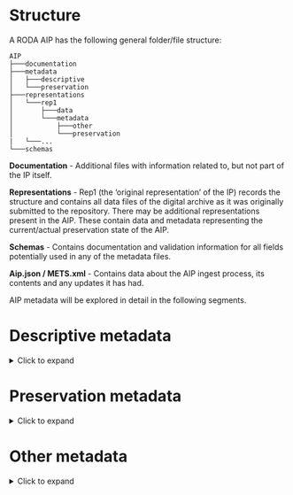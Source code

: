 # Structure

A RODA AIP has the following general folder/file structure:

```
AIP
├───documentation
├───metadata
│   ├───descriptive
│   └───preservation
├───representations
│   └───rep1
│       ├───data
│       └───metadata
│           ├───other
│           └───preservation
|   └───...
└───schemas
```

**Documentation** - Additional files with information related to, but not part of the IP itself.

**Representations** - Rep1 (the ‘original representation’ of the IP) records the structure and contains all data files of the digital archive as it was originally submitted to the repository. There may be additional representations present in the AIP. These contain data and metadata representing the current/actual preservation state of the AIP.

**Schemas** - Contains documentation and validation information for all fields potentially used in any of the metadata files.

**Aip.json / METS.xml** - Contains data about the AIP ingest process, its contents and any updates it has had.

AIP metadata will be explored in detail in the following segments.

# Descriptive metadata

<details>
  <summary>Click to expand</summary>
    
Description.xml contains provided information about the archives contained in the AIP. The following table contains an overview of all tags considered, including mapping between descriptive metadata standards. It also shows how these standards are then mapped to the meemoo.xml.

<details>
    <summary>Expand table</summary>

| ISAD(G)                                                   | EAD 2002                                                          | RODA-In EAD                                 | DC Elements | RODA-In DC   | sidecar XML                                                                  | SCALA priority | SCALA description                |
|-----------------------------------------------------------|-------------------------------------------------------------------|---------------------------------------------|-------------|--------------|------------------------------------------------------------------------------|----------------|----------------------------------|
| 3.1.1 Reference code(s)                                   | <unitid> with COUNTRYCODE and REPOSITORYCODE attributes           | Identifier                                  | Identifier  | ID           | PID                                                                          | MUST           | id / dcterms:identifier          |
| 3.1.2 Title                                               | <unittitle>                                                       | Title                                       | Title       | Title        | dc_title                                                                     | SHOULD         | originalTitle / dc:title         |
| 3.1.3 Dates                                               | <unitdate>                                                        | Descriptive date                            | Date        | N/A          | dcterms_created                                                              | SHOULD         | date / dcterms:created           |
| 3.1.4 Level of description                                | <archdesc> LEVEL attribute                                        | Description level                           | N/A         | N/A          |                                                                              | SHOULD         |                                  |
| 3.1.5 Extent and medium of the unit                       | <physdesc>, subelement <physfacet>                                | Appearance                                  | N/A         | N/A          |                                                                              | CAN            |                                  |
| 3.1.5 Extent and medium of the unit                       | <physdesc>, subelement <dimensions>                               | Dimensions                                  | N/A         | N/A          | DurationTimecode / ImageSize                                                 | CAN            |                                  |
| 3.1.5 Extent and medium of the unit                       | <physdesc>, subelement <extent>                                   | Extent and medium                           | N/A         | N/A          |                                                                              | CAN            | cld:itemFormat / dcterms: extent |
| 3.1.5 Extent and medium of the unit                       | <physdesc>, subelement <genreform>                                | N/A                                         | Type        | Type         | dc_types                                                                     | CAN            | dcterms:type                     |
| 3.1.5 Extent and medium of the unit                       | <physdesc>                                                        | Physical description                        | Format      | Format       | VideoFormat / VideoTechnical / AudioTechnical / TcInTimecode / TcOutTimecode | SHOULD         |                                  |
| 3.2.1 Name of creator                                     | <origination> label="creator" attribute                           | Name of creator(s)                          | Creator     | Creator      | dc_creator / dc_creators                                                     | SHOULD         | dc:creator                       |
| 3.2.2 Administrative/Biographical history                 | <bioghist>                                                        | Administrative and biographical history     | N/A         | N/A          |                                                                              | CAN            |                                  |
| 3.2.3 Archival history                                    | <custodhist>                                                      | Custodial history                           | N/A         | N/A          | dc_rights_rightsOwners / dc_rights_rightsHolders / dc_rights_credit          | CAN            | marc:owner                       |
| 3.2.4 Immediate source of acquisition                     | <acqinfo>                                                         | Immediate source of acquisition or transfer | N/A         | N/A          |                                                                              | CAN            |                                  |
| 3.3.1 Scope and content                                   | <scopecontent>                                                    | Scope and content                           | Description | Description  | dc_description / dc_description_***                                          | SHOULD         | dc:description                   |
| 3.3.2 Appraisal, destruction and scheduling               | <appraisal>                                                       | Appraisal, destruction and scheduling       | N/A         | N/A          |                                                                              | CAN            |                                  |
| 3.3.3 Accruals                                            | <accruals>                                                        | Accruals                                    | N/A         | N/A          |                                                                              | CAN            |                                  |
| 3.3.4 System of arrangement                               | <arrangement>                                                     | System of arrangement                       | N/A         | N/A          |                                                                              | CAN            |                                  |
| 3.4.1 Conditions governing access                         | <accessrestrict>                                                  | Conditions governing access                 | Rights      | Rights       |                                                                              | SHOULD         | dcterms:accessRights             |
| 3.4.2 Conditions governing reproduction                   | <userestrict>                                                     | Conditions governing reproduction           | Rights      | Rights       | dc_rights_licenses / dc_rights_comment                                       | CAN            |                                  |
| 3.4.3 Language/scripts of material                        | <langmaterial> with <language> LANGCODE and SCRIPTCODE attributes | Language and script notes                   | N/A         | N/A          |                                                                              | CAN            |                                  |
| 3.4.3 Language/scripts of material                        | <langmaterial>                                                    | Language of material                        | Language    | Language     | dc_languages                                                                 | CAN            | dcterms:language                 |
| 3.4.4 Physical characteristics and technical requirements | <phystech>                                                        | Material specification                      | N/A         | N/A          |                                                                              | CAN            |                                  |
| 3.4.5 Finding aids                                        | <otherfindaid>                                                    | Find aid                                    | N/A         | N/A          |                                                                              | CAN            |                                  |
| 3.5.1 Existence and location of originals                 | <originalsloc>                                                    | Existence and location of originals         | N/A         | N/A          |                                                                              | CAN            |                                  |
| 3.5.2 Existence and location of copies                    | <altformavail>                                                    | Existence and location of copies            | N/A         | N/A          |                                                                              | CAN            |                                  |
| 3.5.3 Related units of description                        | <relatedmaterial>                                                 | Related units of description                | Relation    | Relation     | dc_local_id / dc_relations type                                              | CAN/SHOULD     | dcterms:isPartOf                 |
| 3.5.4 Publication note                                    | <bibliography>                                                    | Bibliography                                | N/A         | N/A          |                                                                              | CAN            |                                  |
| 3.6.1 Note                                                | <odd> type="levelOfDetail" attribute                              | Level of detail                             | N/A         | N/A          |                                                                              | CAN            |                                  |
| 3.6.1 Note                                                | <note> type="generalNote" attribute                               | Notes                                       | N/A         | N/A          |                                                                              | CAN            |                                  |
| 3.6.1 Note                                                | <note> type="sourcesDescription" attribute                        | Sources                                     | N/A         | N/A          |                                                                              | CAN            |                                  |
| 3.6.1 Note                                                | <odd> type="statusDescription" attribute                          | Status description                          | N/A         | N/A          |                                                                              | CAN            |                                  |
| 3.7.1 Archivist's note                                    | <processinfo>                                                     | Archivists notes                            | N/A         | N/A          |                                                                              | CAN            |                                  |
| 3.7.2 Rules or conventions                                | <descrules>                                                       | Rules or conventions                        | N/A         | N/A          |                                                                              | CAN            |                                  |
| 3.7.3 Date(s) of descriptions                             | <processinfo>, subelement <date>                                  | Date of creation or revision                | N/A         | N/A          |                                                                              | CAN            |                                  |
| N/A                                                       | <unitid> COUNTRYCODE attribute                                    | Country code                                | N/A         | N/A          | CP_id                                                                        | SHOULD         |                                  |
| N/A                                                       | <unitdate> label="UnitDates" normal=Initialdate/finaldate         | Final date                                  | N/A         | Final date   |                                                                              | CAN            |                                  |
| N/A                                                       | <unitdate> label="UnitDates" normal=Initialdate/finaldate         | Initial date                                | N/A         | Initial date |                                                                              | CAN            |                                  |
| N/A                                                       | N/A                                                               | N/A                                         | Contributor | Contributor  | dc_contributors                                                              | CAN            |                                  |
| N/A                                                       | <controlaccess><geogname>                                         | N/A                                         | Coverage    | Coverage     | dc_coverages                                                                 | CAN            |                                  |
| N/A                                                       | <unittitle><imprint><publisher>                                   | N/A                                         | Publisher   | N/A          | dc_publishers                                                                | CAN/MUST       |                                  |
| N/A                                                       | N/A                                                               | N/A                                         | N/A         | N/A          | md5                                                                          | MUST           |                                  |
| N/A                                                       | N/A                                                               | N/A                                         | N/A         | N/A          |                                                                              | CAN            | edm:dataprovider                 |
| N/A                                                       | N/A                                                               | N/A                                         | Source      | Source       |                                                                              | CAN/SHOULD     |                                  |
| N/A                                                       | <controlaccess><subject>                                          | N/A                                         | Subject     | Subject      | dc_subjects                                                                  | CAN            | dcterms:subject                  |
| N/A                                                       | <origination>                                                     | Origination                                 | N/A         | N/A          |                                                                              | CAN            |                                  |
| N/A                                                       | <origination> label="producer" attribute                          | Producer                                    | N/A         | Producer     |                                                                              | CAN/MUST       | Producer                         |
| N/A                                                       | <prefercite>                                                      | Quote                                       | N/A         | N/A          |                                                                              | CAN            |                                  |
| N/A                                                       | <repository>                                                      | Repository                                  | N/A         | N/A          | CP                                                                           | MUST           | edm:provider                     |
| N/A                                                       | <unitid> REPOSITORYCODE attribute                                 | Repository code                             | N/A         | N/A          |                                                                              | SHOULD         |                                  |

[Table source](https://drive.google.com/file/d/1O1x-21RBuIK6d0WqePyFhu16Czd66J0x/view)

</details>

</details>

# Preservation metadata
    
<details>
  <summary>Click to expand</summary>
    
## Object metadata

### File object metadata
    
Contains structural information about each file, like its name, fixity information, format, size, …

The representation folder structure is copied. Then for each data file a file object PREMIS is made. Each file object PREMIS is given the filename of the original file.
    
<details>
  <summary>Example of a file object</summary>
    
```xml
<?xml version="1.0" encoding="UTF-8"?>
<v3:object xsi:type="v3:file" xmlns:v3="http://www.loc.gov/premis/v3" xmlns:xsi="http://www.w3.org/2001/XMLSchema-instance">
  <v3:objectIdentifier>
    <v3:objectIdentifierType>URN</v3:objectIdentifierType>
    <v3:objectIdentifierValue>urn:roda:premis:file:Stuk1_Tekstdocument.docx</v3:objectIdentifierValue>
  </v3:objectIdentifier>
  <v3:preservationLevel>
    <v3:preservationLevelValue>full</v3:preservationLevelValue>
  </v3:preservationLevel>
  <v3:objectCharacteristics>
    <v3:fixity>
      <v3:messageDigestAlgorithm>MD5</v3:messageDigestAlgorithm>
      <v3:messageDigest>DC5D4F96B81E7453C48664F7CBBE32BF</v3:messageDigest>
      <v3:messageDigestOriginator>RODA</v3:messageDigestOriginator>
    </v3:fixity>
    <v3:size>11803</v3:size>
    <v3:format>
      <v3:formatDesignation>
        <v3:formatName>Microsoft Word for Windows</v3:formatName>
        <v3:formatVersion>2007 onwards</v3:formatVersion>
      </v3:formatDesignation>
    </v3:format>
    <v3:format>
      <v3:formatRegistry>
        <v3:formatRegistryName>pronom</v3:formatRegistryName>
        <v3:formatRegistryKey>fmt/412</v3:formatRegistryKey>
      </v3:formatRegistry>
    </v3:format>
    <v3:format>
      <v3:formatRegistry>
        <v3:formatRegistryName>mime</v3:formatRegistryName>
        <v3:formatRegistryKey>application/vnd.openxmlformats-officedocument.wordprocessingml.document</v3:formatRegistryKey>
      </v3:formatRegistry>
    </v3:format>
  </v3:objectCharacteristics>
  <v3:originalName>Stuk1_Tekstdocument.docx</v3:originalName>
  <v3:storage>
    <v3:contentLocation>
      <v3:contentLocationType/>
      <v3:contentLocationValue/>
    </v3:contentLocation>
  </v3:storage>
</v3:object>
```

</details>
    
### Representation object metadata
    
Contains structural information about a representation, like its contained files and relations between them.

<details>
  <summary>Example of a representation object</summary>
    
```xml
<?xml version="1.0" encoding="UTF-8"?>
<v3:object xsi:type="v3:representation" xmlns:v3="http://www.loc.gov/premis/v3" xmlns:xsi="http://www.w3.org/2001/XMLSchema-instance">
  <v3:objectIdentifier>
    <v3:objectIdentifierType>URN</v3:objectIdentifierType>
    <v3:objectIdentifierValue>urn:roda:premis:representation:76af487e-7c63-3a1d-9ef2-5eec0b9e139d</v3:objectIdentifierValue>
  </v3:objectIdentifier>
  <v3:preservationLevel>
    <v3:preservationLevelValue/>
  </v3:preservationLevel>
  <v3:relationship>
    <v3:relationshipType>structural</v3:relationshipType>
    <v3:relationshipSubType>hasPart</v3:relationshipSubType>
    <v3:relatedObjectIdentifier>
      <v3:relatedObjectIdentifierType>URN</v3:relatedObjectIdentifierType>
      <v3:relatedObjectIdentifierValue>urn:roda:premis:file:Stuk2_Presentatie.pptx</v3:relatedObjectIdentifierValue>
    </v3:relatedObjectIdentifier>
  </v3:relationship>
  <v3:relationship>
    <v3:relationshipType>structural</v3:relationshipType>
    <v3:relationshipSubType>hasPart</v3:relationshipSubType>
    <v3:relatedObjectIdentifier>
      <v3:relatedObjectIdentifierType>URN</v3:relatedObjectIdentifierType>
      <v3:relatedObjectIdentifierValue>urn:roda:premis:file:Stuk1_Tekstdocument.docx</v3:relatedObjectIdentifierValue>
    </v3:relatedObjectIdentifier>
  </v3:relationship>
</v3:object>
```
    
</details>
    
## Event metadata
    
Events are saved at the AIP level. An event is a process which is run on the AIP.

An event PREMIS file is a log file about an event. It involves three parts:
- The type of event. Check the full list below.
- The outcome of the event. An event can have a SUCCESS or a FAILURE outcome. Or it can be SKIPPED, meaning the process was considered but not executed.
- The agents involved in the event. Agents can be users or software programs.
- The objects involved in the event. Objects can be files, representations, the AIP and even the ingested SIP.

Here follows a list of event PREMIS metadata per event type.
    
### Wellformedness check

Checks that the received SIP is well formed, complete and that no unexpected files were included.

Agents involved: EARKSIP2ToAIPPlugin, user starting ingest process.
    
Objects involved: SIP, AIP.

<details>
    <summary>Example</summary>
    
```xml
<?xml version="1.0" encoding="UTF-8"?>
<event xmlns="http://www.loc.gov/premis/v3">
  <eventIdentifier>
    <eventIdentifierType>URN</eventIdentifierType>
    <eventIdentifierValue>urn:roda:premis:event:f051d728-5cba-4a4c-b9b2-0ef192c3bc2c</eventIdentifierValue>
  </eventIdentifier>
  <eventType>wellformedness check</eventType>
  <eventDateTime>2021-09-20T10:42:12.80Z</eventDateTime>
  <eventDetailInformation>
    <eventDetail>Checked that the received SIP is well formed, complete and that no unexpected files were included.</eventDetail>
  </eventDetailInformation>
  <eventOutcomeInformation>
    <eventOutcome>SUCCESS</eventOutcome>
    <eventOutcomeDetail>
      <eventOutcomeDetailNote>The SIP was well formed and complete.</eventOutcomeDetailNote>
    </eventOutcomeDetail>
  </eventOutcomeInformation>
  <linkingAgentIdentifier>
    <linkingAgentIdentifierType>URN</linkingAgentIdentifierType>
    <linkingAgentIdentifierValue>urn:roda:premis:agent:org.roda.core.plugins.plugins.ingest.EARKSIP2ToAIPPlugin@1.0</linkingAgentIdentifierValue>
  </linkingAgentIdentifier>
  <linkingAgentIdentifier>
    <linkingAgentIdentifierType>URN</linkingAgentIdentifierType>
    <linkingAgentIdentifierValue>urn:roda:premis:agent:jkleevens</linkingAgentIdentifierValue>
  </linkingAgentIdentifier>
  <linkingObjectIdentifier>
    <linkingObjectIdentifierType>URN</linkingObjectIdentifierType>
    <linkingObjectIdentifierValue>urn:roda:transferred_resource:dossier_met_mappen - uuid-6981ba8e-9d2b-4e8a-912e-6e2a6ad44c3d.zip</linkingObjectIdentifierValue>
    <linkingObjectRole>source</linkingObjectRole>
  </linkingObjectIdentifier>
  <linkingObjectIdentifier>
    <linkingObjectIdentifierType>URN</linkingObjectIdentifierType>
    <linkingObjectIdentifierValue>urn:roda:aip:668b3f2f-51be-4dd7-ace6-d73a41b8526c</linkingObjectIdentifierValue>
    <linkingObjectRole>outcome</linkingObjectRole>
  </linkingObjectIdentifier>
</event>
```

</details>

Checks whether the descriptive metadata is included in the SIP and if this metadata is valid according to the established policy.

Agents involved: DescriptiveMetadataValidationPlugin, user starting ingest process.
    
Objects involved: AIP.

<details>
    <summary>Example</summary>

```xml
<?xml version="1.0" encoding="UTF-8"?>
<event xmlns="http://www.loc.gov/premis/v3">
  <eventIdentifier>
    <eventIdentifierType>URN</eventIdentifierType>
    <eventIdentifierValue>urn:roda:premis:event:5794d4d2-4d8e-4ebc-977e-1f0d3b5d077e</eventIdentifierValue>
  </eventIdentifier>
  <eventType>wellformedness check</eventType>
  <eventDateTime>2021-09-20T10:42:13.39Z</eventDateTime>
  <eventDetailInformation>
    <eventDetail>Checked whether the descriptive metadata is included in the SIP and if this metadata is valid according to the established policy.</eventDetail>
  </eventDetailInformation>
  <eventOutcomeInformation>
    <eventOutcome>SUCCESS</eventOutcome>
    <eventOutcomeDetail>
      <eventOutcomeDetailNote>Descriptive metadata is well formed and complete.
Schemas used on validation: scala-dc (1.0)</eventOutcomeDetailNote>
    </eventOutcomeDetail>
  </eventOutcomeInformation>
  <linkingAgentIdentifier>
    <linkingAgentIdentifierType>URN</linkingAgentIdentifierType>
    <linkingAgentIdentifierValue>urn:roda:premis:agent:org.roda.core.plugins.plugins.base.DescriptiveMetadataValidationPlugin@1.0</linkingAgentIdentifierValue>
  </linkingAgentIdentifier>
  <linkingAgentIdentifier>
    <linkingAgentIdentifierType>URN</linkingAgentIdentifierType>
    <linkingAgentIdentifierValue>urn:roda:premis:agent:jkleevens</linkingAgentIdentifierValue>
  </linkingAgentIdentifier>
  <linkingObjectIdentifier>
    <linkingObjectIdentifierType>URN</linkingObjectIdentifierType>
    <linkingObjectIdentifierValue>urn:roda:aip:668b3f2f-51be-4dd7-ace6-d73a41b8526c</linkingObjectIdentifierValue>
    <linkingObjectRole>outcome</linkingObjectRole>
  </linkingObjectIdentifier>
</event>
```
 
</details>

### Format identification

Identifies the object's file formats and versions using Siegfried.

Agents involved: SiegfriedPlugin, user starting ingest process.
    
Objects involved: all files.
 
<details>
    <summary>Example</summary>

```xml
<?xml version="1.0" encoding="UTF-8"?>
<event xmlns="http://www.loc.gov/premis/v3">
  <eventIdentifier>
    <eventIdentifierType>URN</eventIdentifierType>
    <eventIdentifierValue>urn:roda:premis:event:53c2f0b9-61c9-4088-a4e6-fabc8c6f6f2a</eventIdentifierValue>
  </eventIdentifier>
  <eventType>format identification</eventType>
  <eventDateTime>2021-09-20T10:42:13.89Z</eventDateTime>
  <eventDetailInformation>
    <eventDetail>Identified the object's file formats and versions using Siegfried.</eventDetail>
  </eventDetailInformation>
  <eventOutcomeInformation>
    <eventOutcome>SUCCESS</eventOutcome>
    <eventOutcomeDetail>
      <eventOutcomeDetailNote>File formats were identified and recorded in PREMIS objects.</eventOutcomeDetailNote>
    </eventOutcomeDetail>
  </eventOutcomeInformation>
  <linkingAgentIdentifier>
    <linkingAgentIdentifierType>URN</linkingAgentIdentifierType>
    <linkingAgentIdentifierValue>urn:roda:premis:agent:org.roda.core.plugins.plugins.characterization.SiegfriedPlugin@1.9.1 w/ DROID_SignatureFile_V97</linkingAgentIdentifierValue>
  </linkingAgentIdentifier>
  <linkingAgentIdentifier>
    <linkingAgentIdentifierType>URN</linkingAgentIdentifierType>
    <linkingAgentIdentifierValue>urn:roda:premis:agent:jkleevens</linkingAgentIdentifierValue>
  </linkingAgentIdentifier>
  <linkingObjectIdentifier>
    <linkingObjectIdentifierType>URN</linkingObjectIdentifierType>
    <linkingObjectIdentifierValue>urn:roda:file:07fd0033-d8c4-3e69-83f4-4bd0601efdb9</linkingObjectIdentifierValue>
    <linkingObjectRole>source</linkingObjectRole>
  </linkingObjectIdentifier>
  <linkingObjectIdentifier>
    <linkingObjectIdentifierType>URN</linkingObjectIdentifierType>
    <linkingObjectIdentifierValue>urn:roda:file:e1da121d-9a3a-3a09-bdb4-355c03cf560d</linkingObjectIdentifierValue>
    <linkingObjectRole>source</linkingObjectRole>
  </linkingObjectIdentifier>
  <linkingObjectIdentifier>
    <linkingObjectIdentifierType>URN</linkingObjectIdentifierType>
    <linkingObjectIdentifierValue>urn:roda:file:d775e0e6-66cb-3a76-b7ef-3695de3ec22b</linkingObjectIdentifierValue>
    <linkingObjectRole>source</linkingObjectRole>
  </linkingObjectIdentifier>
  <linkingObjectIdentifier>
    <linkingObjectIdentifierType>URN</linkingObjectIdentifierType>
    <linkingObjectIdentifierValue>urn:roda:file:5d9ee2c8-1dca-38dd-af8e-4ff1df860875</linkingObjectIdentifierValue>
    <linkingObjectRole>source</linkingObjectRole>
  </linkingObjectIdentifier>
</event>
```
  
</details>

### Virus check

Scans package for malicious programs using ClamAV.

Agents involved: AntivirusPlugin, user starting ingest process.
    
Objects involved: AIP.
    
<details>
    <summary>Example</summary>

```xml
<?xml version="1.0" encoding="UTF-8"?>
<event xmlns="http://www.loc.gov/premis/v3">
  <eventIdentifier>
    <eventIdentifierType>URN</eventIdentifierType>
    <eventIdentifierValue>urn:roda:premis:event:06079fd0-aa57-4931-922e-1df092a09183</eventIdentifierValue>
  </eventIdentifier>
  <eventType>virus check</eventType>
  <eventDateTime>2021-09-20T10:42:13.36Z</eventDateTime>
  <eventDetailInformation>
    <eventDetail>Scanned package for malicious programs using ClamAV.</eventDetail>
  </eventDetailInformation>
  <eventOutcomeInformation>
    <eventOutcome>SUCCESS</eventOutcome>
    <eventOutcomeDetail>
      <eventOutcomeDetailNote>The package does not contain any known malicious programs.
/roda/data/storage/aip/668b3f2f-51be-4dd7-ace6-d73a41b8526c: OK

----------- SCAN SUMMARY -----------
Infected files: 0
Time: 0.325 sec (0 m 0 s)
Start Date: 2021:09:20 10:42:13
End Date:   2021:09:20 10:42:13</eventOutcomeDetailNote>
    </eventOutcomeDetail>
  </eventOutcomeInformation>
  <linkingAgentIdentifier>
    <linkingAgentIdentifierType>URN</linkingAgentIdentifierType>
    <linkingAgentIdentifierValue>urn:roda:premis:agent:org.roda.core.plugins.plugins.antivirus.AntivirusPlugin@ClamAV 0.103.2/26261/Thu Aug 12 08:22:34 2021</linkingAgentIdentifierValue>
  </linkingAgentIdentifier>
  <linkingAgentIdentifier>
    <linkingAgentIdentifierType>URN</linkingAgentIdentifierType>
    <linkingAgentIdentifierValue>urn:roda:premis:agent:jkleevens</linkingAgentIdentifierValue>
  </linkingAgentIdentifier>
  <linkingObjectIdentifier>
    <linkingObjectIdentifierType>URN</linkingObjectIdentifierType>
    <linkingObjectIdentifierValue>urn:roda:aip:668b3f2f-51be-4dd7-ace6-d73a41b8526c</linkingObjectIdentifierValue>
    <linkingObjectRole>outcome</linkingObjectRole>
  </linkingObjectIdentifier>
</event>
```
  
</details>

### Authorization check

User permissions are checked to ensure that they have sufficient authorization to store the AIP under the desired node of the classification scheme.

Agents involved: VerifyUserAuthorizationPlugin, user starting ingest process.
    
Objects involved: AIP.
 
<details>
    <summary>Example</summary>

```xml
<?xml version="1.0" encoding="UTF-8"?>
<event xmlns="http://www.loc.gov/premis/v3">
  <eventIdentifier>
    <eventIdentifierType>URN</eventIdentifierType>
    <eventIdentifierValue>urn:roda:premis:event:d9f2207c-53ad-4196-b333-7b881ac676d2</eventIdentifierValue>
  </eventIdentifier>
  <eventType>authorization check</eventType>
  <eventDateTime>2021-09-20T10:42:13.97Z</eventDateTime>
  <eventDetailInformation>
    <eventDetail>User permissions have been checked to ensure that he has sufficient authorization to store the AIP under the desired node of the classification scheme.</eventDetail>
  </eventDetailInformation>
  <eventOutcomeInformation>
    <eventOutcome>SUCCESS</eventOutcome>
    <eventOutcomeDetail>
      <eventOutcomeDetailNote>The user has enough permissions to deposit the AIP under the designated node of the classification scheme
Done with checking user authorization for AIP 668b3f2f-51be-4dd7-ace6-d73a41b8526c</eventOutcomeDetailNote>
    </eventOutcomeDetail>
  </eventOutcomeInformation>
  <linkingAgentIdentifier>
    <linkingAgentIdentifierType>URN</linkingAgentIdentifierType>
    <linkingAgentIdentifierValue>urn:roda:premis:agent:org.roda.core.plugins.plugins.ingest.VerifyUserAuthorizationPlugin@1.0</linkingAgentIdentifierValue>
  </linkingAgentIdentifier>
  <linkingAgentIdentifier>
    <linkingAgentIdentifierType>URN</linkingAgentIdentifierType>
    <linkingAgentIdentifierValue>urn:roda:premis:agent:jkleevens</linkingAgentIdentifierValue>
  </linkingAgentIdentifier>
  <linkingObjectIdentifier>
    <linkingObjectIdentifierType>URN</linkingObjectIdentifierType>
    <linkingObjectIdentifierValue>urn:roda:aip:668b3f2f-51be-4dd7-ace6-d73a41b8526c</linkingObjectIdentifierValue>
    <linkingObjectRole>outcome</linkingObjectRole>
  </linkingObjectIdentifier>
</event>
```
   
</details>

### Ingest start

The ingest process starts.

Agents involved: ConfigurableIngestPlugin, user starting ingest process.
    
Objects involved: SIP, AIP.
    
<details>
    <summary>Example</summary>

```xml
<?xml version="1.0" encoding="UTF-8"?>
<event xmlns="http://www.loc.gov/premis/v3">
  <eventIdentifier>
    <eventIdentifierType>URN</eventIdentifierType>
    <eventIdentifierValue>urn:roda:premis:event:5aebcbb0-dcbd-41e2-b342-08de70fde9a6</eventIdentifierValue>
  </eventIdentifier>
  <eventType>ingest start</eventType>
  <eventDateTime>2021-09-20T10:42:11.97Z</eventDateTime>
  <eventDetailInformation>
    <eventDetail>The ingest process has started.</eventDetail>
  </eventDetailInformation>
  <eventOutcomeInformation>
    <eventOutcome>SUCCESS</eventOutcome>
    <eventOutcomeDetail>
      <eventOutcomeDetailNote>The ingest process has successfully ended.</eventOutcomeDetailNote>
    </eventOutcomeDetail>
  </eventOutcomeInformation>
  <linkingAgentIdentifier>
    <linkingAgentIdentifierType>URN</linkingAgentIdentifierType>
    <linkingAgentIdentifierValue>urn:roda:premis:agent:org.roda.core.plugins.plugins.ingest.v2.ConfigurableIngestPlugin@2.0</linkingAgentIdentifierValue>
  </linkingAgentIdentifier>
  <linkingAgentIdentifier>
    <linkingAgentIdentifierType>URN</linkingAgentIdentifierType>
    <linkingAgentIdentifierValue>urn:roda:premis:agent:jkleevens</linkingAgentIdentifierValue>
  </linkingAgentIdentifier>
  <linkingObjectIdentifier>
    <linkingObjectIdentifierType>URN</linkingObjectIdentifierType>
    <linkingObjectIdentifierValue>urn:roda:transferred_resource:dossier_met_mappen - uuid-6981ba8e-9d2b-4e8a-912e-6e2a6ad44c3d.zip</linkingObjectIdentifierValue>
    <linkingObjectRole>source</linkingObjectRole>
  </linkingObjectIdentifier>
  <linkingObjectIdentifier>
    <linkingObjectIdentifierType>URN</linkingObjectIdentifierType>
    <linkingObjectIdentifierValue>urn:roda:aip:668b3f2f-51be-4dd7-ace6-d73a41b8526c</linkingObjectIdentifierValue>
    <linkingObjectRole>outcome</linkingObjectRole>
  </linkingObjectIdentifier>
</event>
```
 
</details>

### Ingest end

The ingest process ends.

Agents involved: ConfigurableIngestPlugin, user starting ingest process.
    
Objects involved: SIP, AIP.
    
<details>
    <summary>Example</summary>

```xml
<?xml version="1.0" encoding="UTF-8"?>
<event xmlns="http://www.loc.gov/premis/v3">
  <eventIdentifier>
    <eventIdentifierType>URN</eventIdentifierType>
    <eventIdentifierValue>urn:roda:premis:event:8ce4e78f-6f09-40f4-99a5-5c8e7bc835d3</eventIdentifierValue>
  </eventIdentifier>
  <eventType>ingest end</eventType>
  <eventDateTime>2021-09-20T10:42:14.14Z</eventDateTime>
  <eventDetailInformation>
    <eventDetail>The ingest process has ended.</eventDetail>
  </eventDetailInformation>
  <eventOutcomeInformation>
    <eventOutcome>SUCCESS</eventOutcome>
    <eventOutcomeDetail>
      <eventOutcomeDetailNote>The ingest process has successfully ended.</eventOutcomeDetailNote>
    </eventOutcomeDetail>
  </eventOutcomeInformation>
  <linkingAgentIdentifier>
    <linkingAgentIdentifierType>URN</linkingAgentIdentifierType>
    <linkingAgentIdentifierValue>urn:roda:premis:agent:org.roda.core.plugins.plugins.ingest.v2.ConfigurableIngestPlugin@2.0</linkingAgentIdentifierValue>
  </linkingAgentIdentifier>
  <linkingAgentIdentifier>
    <linkingAgentIdentifierType>URN</linkingAgentIdentifierType>
    <linkingAgentIdentifierValue>urn:roda:premis:agent:jkleevens</linkingAgentIdentifierValue>
  </linkingAgentIdentifier>
  <linkingObjectIdentifier>
    <linkingObjectIdentifierType>URN</linkingObjectIdentifierType>
    <linkingObjectIdentifierValue>urn:roda:transferred_resource:dossier_met_mappen - uuid-6981ba8e-9d2b-4e8a-912e-6e2a6ad44c3d.zip</linkingObjectIdentifierValue>
    <linkingObjectRole>source</linkingObjectRole>
  </linkingObjectIdentifier>
  <linkingObjectIdentifier>
    <linkingObjectIdentifierType>URN</linkingObjectIdentifierType>
    <linkingObjectIdentifierValue>urn:roda:aip:668b3f2f-51be-4dd7-ace6-d73a41b8526c</linkingObjectIdentifierValue>
    <linkingObjectRole>outcome</linkingObjectRole>
  </linkingObjectIdentifier>
</event>
```
    
</details>

### Message digest calculation

Creates base PREMIS objects with file original name and file fixity information (like MD5 or SHA-256).

Agents involved: PremisSkeletonPlugin, user starting ingest process.
    
Objects involved: AIP.
   
<details>
    <summary>Example</summary>

```xml
<?xml version="1.0" encoding="UTF-8"?>
<event xmlns="http://www.loc.gov/premis/v3">
  <eventIdentifier>
    <eventIdentifierType>URN</eventIdentifierType>
    <eventIdentifierValue>urn:roda:premis:event:eeb83f9f-97e1-4a01-97b2-baa824f656bc</eventIdentifierValue>
  </eventIdentifier>
  <eventType>message digest calculation</eventType>
  <eventDateTime>2021-09-20T10:42:13.71Z</eventDateTime>
  <eventDetailInformation>
    <eventDetail>Created base PREMIS objects with file original name and file fixity information (SHA-256).</eventDetail>
  </eventDetailInformation>
  <eventOutcomeInformation>
    <eventOutcome>SUCCESS</eventOutcome>
    <eventOutcomeDetail>
      <eventOutcomeDetailNote>PREMIS objects were successfully created.</eventOutcomeDetailNote>
    </eventOutcomeDetail>
  </eventOutcomeInformation>
  <linkingAgentIdentifier>
    <linkingAgentIdentifierType>URN</linkingAgentIdentifierType>
    <linkingAgentIdentifierValue>urn:roda:premis:agent:org.roda.core.plugins.plugins.characterization.PremisSkeletonPlugin@1.0</linkingAgentIdentifierValue>
  </linkingAgentIdentifier>
  <linkingAgentIdentifier>
    <linkingAgentIdentifierType>URN</linkingAgentIdentifierType>
    <linkingAgentIdentifierValue>urn:roda:premis:agent:jkleevens</linkingAgentIdentifierValue>
  </linkingAgentIdentifier>
  <linkingObjectIdentifier>
    <linkingObjectIdentifierType>URN</linkingObjectIdentifierType>
    <linkingObjectIdentifierValue>urn:roda:aip:668b3f2f-51be-4dd7-ace6-d73a41b8526c</linkingObjectIdentifierValue>
    <linkingObjectRole>outcome</linkingObjectRole>
  </linkingObjectIdentifier>
</event>
```
  
</details>

### Accession

Adds the package to the inventory. After this point, the responsibility for the digital content’s preservation is passed on to the repository.

Agents involved: AutoAcceptSIPPlugin, user starting ingest process.
    
Objects involved: AIP.
    
<details>
    <summary>Example</summary>

```xml
<?xml version="1.0" encoding="UTF-8"?>
<event xmlns="http://www.loc.gov/premis/v3">
  <eventIdentifier>
    <eventIdentifierType>URN</eventIdentifierType>
    <eventIdentifierValue>urn:roda:premis:event:08fe7621-5824-456b-8178-952139837fa9</eventIdentifierValue>
  </eventIdentifier>
  <eventType>accession</eventType>
  <eventDateTime>2021-09-20T10:42:14.10Z</eventDateTime>
  <eventDetailInformation>
    <eventDetail>Added package to the inventory. After this point, the responsibility for the digital content’s preservation is passed on to the repository.</eventDetail>
  </eventDetailInformation>
  <eventOutcomeInformation>
    <eventOutcome>SUCCESS</eventOutcome>
    <eventOutcomeDetail>
      <eventOutcomeDetailNote>The AIP was successfully added to the repository's inventory.</eventOutcomeDetailNote>
    </eventOutcomeDetail>
  </eventOutcomeInformation>
  <linkingAgentIdentifier>
    <linkingAgentIdentifierType>URN</linkingAgentIdentifierType>
    <linkingAgentIdentifierValue>urn:roda:premis:agent:org.roda.core.plugins.plugins.ingest.AutoAcceptSIPPlugin@1.0</linkingAgentIdentifierValue>
  </linkingAgentIdentifier>
  <linkingAgentIdentifier>
    <linkingAgentIdentifierType>URN</linkingAgentIdentifierType>
    <linkingAgentIdentifierValue>urn:roda:premis:agent:jkleevens</linkingAgentIdentifierValue>
  </linkingAgentIdentifier>
  <linkingObjectIdentifier>
    <linkingObjectIdentifierType>URN</linkingObjectIdentifierType>
    <linkingObjectIdentifierValue>urn:roda:aip:668b3f2f-51be-4dd7-ace6-d73a41b8526c</linkingObjectIdentifierValue>
    <linkingObjectRole>outcome</linkingObjectRole>
  </linkingObjectIdentifier>
</event>
```
 
</details>

### Unpacking

Extracts objects from the package in E-ARK SIP 2 format.

Agents involved: EARKSIP2ToAIPPlugin, user starting ingest process.
    
Objects involved: SIP, AIP.
    
<details>
    <summary>Example</summary>

```xml
<?xml version="1.0" encoding="UTF-8"?>
<event xmlns="http://www.loc.gov/premis/v3">
  <eventIdentifier>
    <eventIdentifierType>URN</eventIdentifierType>
    <eventIdentifierValue>urn:roda:premis:event:93820350-9ebd-47ba-aed6-71e8801cbf23</eventIdentifierValue>
  </eventIdentifier>
  <eventType>unpacking</eventType>
  <eventDateTime>2021-09-20T10:42:12.78Z</eventDateTime>
  <eventDetailInformation>
    <eventDetail>Extracted objects from package in E-ARK SIP 2 format.</eventDetail>
  </eventDetailInformation>
  <eventOutcomeInformation>
    <eventOutcome>SUCCESS</eventOutcome>
    <eventOutcomeDetail>
      <eventOutcomeDetailNote>The SIP has been successfully unpacked.</eventOutcomeDetailNote>
    </eventOutcomeDetail>
  </eventOutcomeInformation>
  <linkingAgentIdentifier>
    <linkingAgentIdentifierType>URN</linkingAgentIdentifierType>
    <linkingAgentIdentifierValue>urn:roda:premis:agent:org.roda.core.plugins.plugins.ingest.EARKSIP2ToAIPPlugin@1.0</linkingAgentIdentifierValue>
  </linkingAgentIdentifier>
  <linkingAgentIdentifier>
    <linkingAgentIdentifierType>URN</linkingAgentIdentifierType>
    <linkingAgentIdentifierValue>urn:roda:premis:agent:jkleevens</linkingAgentIdentifierValue>
  </linkingAgentIdentifier>
  <linkingObjectIdentifier>
    <linkingObjectIdentifierType>URN</linkingObjectIdentifierType>
    <linkingObjectIdentifierValue>urn:roda:transferred_resource:dossier_met_mappen - uuid-6981ba8e-9d2b-4e8a-912e-6e2a6ad44c3d.zip</linkingObjectIdentifierValue>
    <linkingObjectRole>source</linkingObjectRole>
  </linkingObjectIdentifier>
  <linkingObjectIdentifier>
    <linkingObjectIdentifierType>URN</linkingObjectIdentifierType>
    <linkingObjectIdentifierValue>urn:roda:aip:668b3f2f-51be-4dd7-ace6-d73a41b8526c</linkingObjectIdentifierValue>
    <linkingObjectRole>outcome</linkingObjectRole>
  </linkingObjectIdentifier>
</event>
```
 
</details>

### Digital signature validation

Checks if digital signatures were valid and/or strips them.

Agents involved: DigitalSignaturePlugin, user starting ingest process.
    
No objects involved.
    
<details>
    <summary>Example</summary>

```xml
<?xml version="1.0" encoding="UTF-8"?>
<event xmlns="http://www.loc.gov/premis/v3">
  <eventIdentifier>
    <eventIdentifierType>URN</eventIdentifierType>
    <eventIdentifierValue>urn:roda:premis:event:909e5fc4-d6e7-4f9d-a750-a9679c3f2dc0</eventIdentifierValue>
  </eventIdentifier>
  <eventType>digital signature validation</eventType>
  <eventDateTime>2021-07-19T07:28:51.56Z</eventDateTime>
  <eventDetailInformation>
    <eventDetail>Checked if digital signatures were valid and/or stripped them.</eventDetail>
  </eventDetailInformation>
  <eventOutcomeInformation>
    <eventOutcome>SKIPPED</eventOutcome>
    <eventOutcomeDetail>
      <eventOutcomeDetailNote>The package skipped the action.
No file was stripped on this aip.</eventOutcomeDetailNote>
    </eventOutcomeDetail>
  </eventOutcomeInformation>
  <linkingAgentIdentifier>
    <linkingAgentIdentifierType>URN</linkingAgentIdentifierType>
    <linkingAgentIdentifierValue>urn:roda:premis:agent:org.roda.core.plugins.external.DigitalSignaturePlugin@1.0</linkingAgentIdentifierValue>
  </linkingAgentIdentifier>
  <linkingAgentIdentifier>
    <linkingAgentIdentifierType>URN</linkingAgentIdentifierType>
    <linkingAgentIdentifierValue>urn:roda:premis:agent:admin</linkingAgentIdentifierValue>
  </linkingAgentIdentifier>
</event>
```
    
</details>

### Metadata extraction

Extraction of technical metadata using Apache Tika.

Agents involved: TikaFullTextPlugin, user starting ingest process.
    
Objects involved: all files.
    
<details>
    <summary>Example</summary>

```xml
<?xml version="1.0" encoding="UTF-8"?>
<event xmlns="http://www.loc.gov/premis/v3">
  <eventIdentifier>
    <eventIdentifierType>URN</eventIdentifierType>
    <eventIdentifierValue>urn:roda:premis:event:1f1fae7e-c9f3-47da-9843-ddb5b200f1bc</eventIdentifierValue>
  </eventIdentifier>
  <eventType>metadata extraction</eventType>
  <eventDateTime>2021-07-19T07:28:50.61Z</eventDateTime>
  <eventDetailInformation>
    <eventDetail>Extraction of technical metadata using Apache Tika.</eventDetail>
  </eventDetailInformation>
  <eventOutcomeInformation>
    <eventOutcome>FAILURE</eventOutcome>
    <eventOutcomeDetail>
      <eventOutcomeDetailNote>Failed to extract technical metadata from file.
Could not create binary</eventOutcomeDetailNote>
    </eventOutcomeDetail>
  </eventOutcomeInformation>
  <linkingAgentIdentifier>
    <linkingAgentIdentifierType>URN</linkingAgentIdentifierType>
    <linkingAgentIdentifierValue>urn:roda:premis:agent:org.roda.core.plugins.external.TikaFullTextPlugin@1.0</linkingAgentIdentifierValue>
  </linkingAgentIdentifier>
  <linkingAgentIdentifier>
    <linkingAgentIdentifierType>URN</linkingAgentIdentifierType>
    <linkingAgentIdentifierValue>urn:roda:premis:agent:admin</linkingAgentIdentifierValue>
  </linkingAgentIdentifier>
  <linkingObjectIdentifier>
    <linkingObjectIdentifierType>URN</linkingObjectIdentifierType>
    <linkingObjectIdentifierValue>urn:roda:file:4a1b6500-8136-3b9f-9bb6-cb1f45d34ff1</linkingObjectIdentifierValue>
    <linkingObjectRole>source</linkingObjectRole>
  </linkingObjectIdentifier>
  <linkingObjectIdentifier>
    <linkingObjectIdentifierType>URN</linkingObjectIdentifierType>
    <linkingObjectIdentifierValue>urn:roda:file:aada1e36-ec4a-3322-bec0-578c77cf97d0</linkingObjectIdentifierValue>
    <linkingObjectRole>source</linkingObjectRole>
  </linkingObjectIdentifier>
  <linkingObjectIdentifier>
    <linkingObjectIdentifierType>URN</linkingObjectIdentifierType>
    <linkingObjectIdentifierValue>urn:roda:file:78852e6c-9b8a-3350-b6eb-0e6755501e57</linkingObjectIdentifierValue>
    <linkingObjectRole>source</linkingObjectRole>
  </linkingObjectIdentifier>
</event>
```
  
</details>

</details>
    
# Other metadata

<details>
<summary>Click to expand</summary>
    
## Siegfried
    
The representation folder structure is copied. Then for each data file a Siegried JSON file is made.
    
<details>
    <summary>Example</summary>

```JSON
{
    "filename": "/roda/data/storage/aip/668b3f2f-51be-4dd7-ace6-d73a41b8526c/representations/rep1/data/Dossier_1/Stuk1_Tekstdocument.docx",
    "filesize": 11803,
    "modified": "2021-09-20T10:42:12Z",
    "errors": "",
    "matches": [{
            "ns": "pronom",
            "id": "fmt/412",
            "format": "Microsoft Word for Windows",
            "version": "2007 onwards",
            "mime": "application/vnd.openxmlformats-officedocument.wordprocessingml.document",
            "basis": "extension match docx; container name [Content_Types].xml with byte match at 327, 94 (signature 1/3)",
            "warning": ""
        }
    ]
}
```
   
</details>

## ApacheTika
  
The representation folder structure is copied. Then for each data file an ApacheTika XML file is made.
    
<details>
    <summary>Example</summary>

```xml
<?xml version="1.0" encoding="UTF-8"?>
<metadata>
  <field name="X-Parsed-By">org.apache.tika.parser.DefaultParser</field>
  <field name="X-Parsed-By">org.apache.tika.parser.txt.TXTParser</field>
  <field name="Content-Encoding">ISO-8859-1</field>
  <field name="Content-Type">text/plain; charset=ISO-8859-1</field>
</metadata>
```
   
</details>
    
## VeraPDF
  
The representation folder structure is copied. Then for each pdf file a VeraPDF HTML file is made.
  
[Example](https://github.com/Automatic-Ingest-Digital-Archives/SCALA/blob/main/RODA/AIP%20Interpretation%20Manual/VeraPDF_Example_Output.pdf.html)
   
</details>

</details>
    
